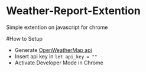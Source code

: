 # Weather-Report-Extention
Simple extention on javascript  for chrome

#How to Setup
- Generate [OpenWeatherMap api]("https://openweathermap.org/")
- Insert api key in ``` let api_key = "" ```
- Activate Developer Mode in Chrome
